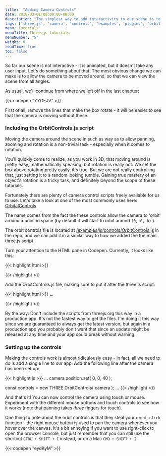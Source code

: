 ```yaml
---
title:  "Adding Camera Controls"
date: 2018-03-01T00:00:00-00:00
description: "The simplest way to add interactivity to our scene is to add a camera controller. In this tutorial we'll use a ready made plugin called OrbitControls to rotate our camera around the scene"
tags: ['three.js', 'camera', 'controls', 'examples', 'plugins', 'orbit controls']
menu: tutorials
menuTitle: Three.js tutorials
menuNumber: "5"
weight: 6
readTime: true
toc: false
---
```


So far our scene is not interactive - it is animated, but it doesn't take any user input. Let's do something about that. The most obvious change we can make is to allow the camera to be moved around, so that we can view the scene from all angles.

As usual, we'll continue from where we left off in the last chapter:

{{< codepen "YYGEJV" >}}

First of all, remove the lines that make the box rotate - it will be easier to see that the camera is moving without these.

### Including the OrbitControls.js script

Moving the camera around the scene in such as way as to allow panning, zooming and rotation is a non-trivial task - especially when it comes to rotation.

You'll quickly come to realize, as you work in 3D, that moving around is pretty easy, mathematically speaking, but rotation is really not. We set the box above rotating pretty easily, it's true. But we are not really controlling that, just setting it to a random looking tumble. Gaining true mastery of an object's rotation is a tricky task, and definitely beyond the scope of these tutorials.

Fortunately there are plenty of camera control scripts freely available for us to use. Let's take a look at one of the most commonly uses here: [OrbitalControls](https://threejs.org/docs/#examples/controls/OrbitControls).

The name comes from the fact the these controls allow the camera to 'orbit' around a point in space (by default it will start to orbit around `(0, 0, 0)` ).

The orbit controls file is located at [/examples/js/controls/OrbitControls.js](https://github.com/mrdoob/three.js/blob/dev/examples/js/controls/OrbitControls.js) in the repo, and we can add it in a similar way to how we added the the main three.js script.

Turn your attention to the HTML pane in Codepen. Currently, it looks like this:

{{< highlight html >}}
<!--

Include the main three.js script.

This means that the global variable THREE will be available for use to use
-->

<script src="https://threejs.org/build/three.js"></script>
{{< /highlight >}}

Add the OrbitControls.js file, making sure to put it after the three.js script:

{{< highlight html >}}
...
<script src="https://threejs.org/build/three.js"></script>

<!--

Include the OrbitControls script.

Note that this must be included AFTER the three.js script as it
needs to use the global THREE variable
-->

<script src="https://threejs.org/examples/js/controls/OrbitControls.js"></script>
{{< /highlight >}}

By the way: Don't include the scripts from threejs.org this way in a production app. It's not the fastest way to get the files. I'm doing it this way since we are guaranteed to always get the latest version, but again in a production app you probably don't want that since an update might be released at any time and your app could break without warning.

### Setting up the controls

Making the controls work is almost ridiculously easy - in fact, all we need to do is add a single line to our app. Add the following line after the camera has been set up:

{{< highlight js >}}
...
  camera.position.set( 0, 0, 40 );

  const controls = new THREE.OrbitControls( camera );
...
{{< /highlight >}}

And that's it! You can now control the camera using touch or mouse. Experiment with the different mouse buttons and touch controls to see how it works (note that panning takes _three_ fingers for touch).

One thing to note about the orbit controls is that they steal your `right click` function - the right mouse button is used to pan the camera whenever you hover over the canvas. It's a bit annoying if you want to use right-click to open the browser console, but just remember that you can still use the shortcut `CTRL + SHIFT + I` instead, or on a Mac `CMD + SHIFT + I`.

{{< codepen "eydKyM" >}}